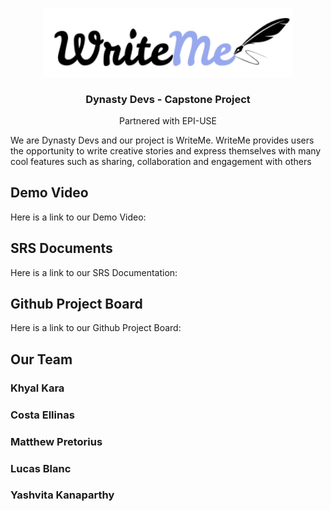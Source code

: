<p align="center">
  <img src="apps/writeme-docs/static/img/WriteMe.svg" alt="Logo" width="400"/>
</p>

<div align="center">
  <h3>Dynasty Devs - Capstone Project</h3>
  <p>Partnered with EPI-USE</p>
</div>

We are Dynasty Devs and our project is WriteMe.
WriteMe provides users the opportunity to write creative stories and express themselves with many cool features such as sharing, collaboration and engagement with others

## Demo Video

Here is a link to our Demo Video:

## SRS Documents

Here is a link to our SRS Documentation:

## Github Project Board

Here is a link to our Github Project Board:

## Our Team

### Khyal Kara

### Costa Ellinas

### Matthew Pretorius

### Lucas Blanc

### Yashvita Kanaparthy
